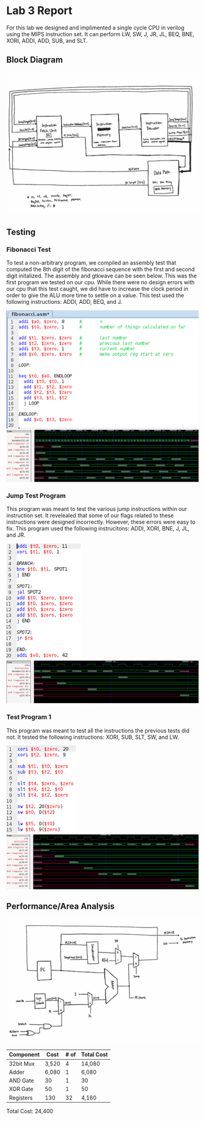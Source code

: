 # Lab 3 Report
For this lab we designed and implimented a single cycle CPU in verilog using the MIPS instruction set. It can perform LW, SW, J, JR, JL, BEQ, BNE, XORI, ADDI, ADD, SUB, and SLT.


## Block Diagram
![](https://github.com/jeremycryan/ComputerArchitectureLabs/blob/master/Lab3/cpu_block_diagram.PNG)
## Testing
### Fibonacci Test
To test a non-arbitrary program, we compiled an assembly test that computed the 8th digit of the fibonacci sequence with the first and second digit initalized. The assembly and gtkwave can be seen below. This was the first program we tested on our cpu. While there were no design errors with our cpu that this test caught, we did have to increase the clock period in order to give the ALU more time to settle on a value. This test used the following instructions: ADDI, ADD, BEQ, and J.


![](https://github.com/jeremycryan/ComputerArchitectureLabs/blob/master/Lab3/fib_test_assembly.png)
![](https://github.com/jeremycryan/ComputerArchitectureLabs/blob/master/Lab3/fib_test_gtkwave.PNG)
### Jump Test Program
This program was meant to test the various jump instructions within our instruction set. It revelealed that some of our flags related to these instructions were designed incorrectly. However, these errors were easy to fix. This program used the following instrucitons: ADDI, XORI, BNE, J, JL, and JR.


![](https://github.com/jeremycryan/ComputerArchitectureLabs/blob/master/Lab3/jump_test_program_assembly.PNG)
![](https://github.com/jeremycryan/ComputerArchitectureLabs/blob/master/Lab3/jump_test_program.PNG)
### Test Program 1
This program was meant to test all the instructions the previous tests did not. It tested the following instructions: XORI, SUB, SLT, SW, and LW.


![](https://github.com/jeremycryan/ComputerArchitectureLabs/blob/master/Lab3/test_program_assembly.PNG)
![](https://github.com/jeremycryan/ComputerArchitectureLabs/blob/master/Lab3/test_program_gtkwave.PNG)

## Performance/Area Analysis
![](https://github.com/jeremycryan/ComputerArchitectureLabs/blob/master/Lab3/ifu_block_diagram.PNG)

Component | Cost | # of | Total Cost
----------|------|------|-----------
32bit Mux | 3,520|  4   |   14,080
Adder     | 6,080|   1  |   6,080
AND Gate  |  30  |  1   |   30
XOR Gate  |  50  | 1    |   50
Registers |  130 |  32  |   4,160

Total Cost: 24,400
